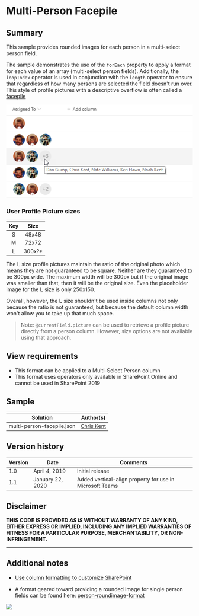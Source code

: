 # Multi-Person Facepile

## Summary
This sample provides rounded images for each person in a multi-select person field.

The sample demonstrates the use of the `forEach` property to apply a format for each value of an array (multi-select person fields). Additionally, the `loopIndex` operator is used in conjunction with the `length` operator to ensure that regardless of how many persons are selected the field doesn't run over. This style of profile pictures with a descriptive overflow is often called a [facepile](https://developer.microsoft.com/en-us/fabric#/components/facepile)

![screenshot of the sample](./assets/screenshot.png)

### User Profile Picture sizes

|Key|Size|
|:---:|:---:|
|S|48x48|
|M|72x72|
|L|300x?*|

The L size profile pictures maintain the ratio of the original photo which means they are not guaranteed to be square. Neither are they guaranteed to be 300px wide. The maximum width will be 300px but if the original image was smaller than that, then it will be the original size. Even the placeholder image for the L size is only 250x150.

Overall, however, the L size shouldn't be used inside columns not only because the ratio is not guaranteed, but because the default column width won't allow you to take up that much space.

> Note: `@currentField.picture` can be used to retrieve a profile picture directly from a person column. However, size options are not available using that approach.

## View requirements
- This format can be applied to a Multi-Select Person column
- This format uses operators only available in SharePoint Online and cannot be used in SharePoint 2019

## Sample

Solution|Author(s)
--------|---------
multi-person-facepile.json | [Chris Kent](https://twitter.com/thechriskent)

## Version history

Version|Date|Comments
-------|----|--------
1.0|April 4, 2019|Initial release
1.1|January 22, 2020|Added vertical-align property for use in Microsoft Teams

## Disclaimer
**THIS CODE IS PROVIDED *AS IS* WITHOUT WARRANTY OF ANY KIND, EITHER EXPRESS OR IMPLIED, INCLUDING ANY IMPLIED WARRANTIES OF FITNESS FOR A PARTICULAR PURPOSE, MERCHANTABILITY, OR NON-INFRINGEMENT.**

---

## Additional notes

- [Use column formatting to customize SharePoint](https://docs.microsoft.com/en-us/sharepoint/dev/declarative-customization/column-formatting)

- A format geared toward providing a rounded image for single person fields can be found here: [person-roundimage-format](../person-roundimage-format)

<img src="https://telemetry.sharepointpnp.com/sp-dev-list-formatting/column-samples/multi-person-facepile" />
